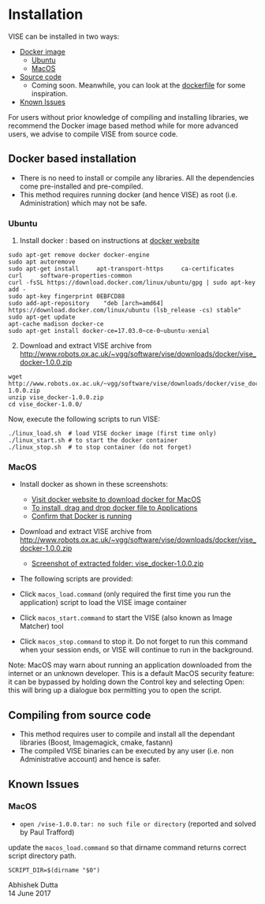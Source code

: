 # Installation
VISE can be installed in two ways:
 * [Docker image](#docker-based-installation)
   * [Ubuntu](#ubuntu)
   * [MacOS](#macos)
 * [Source code](#compiling-from-source-code)
   * Coming soon. Meanwhile, you can look at the [dockerfile](https://gitlab.com/vgg/vise/blob/master/dist/docker/Dockerfile) for some inspiration.
 * [Known Issues](#known-issues)

For users without prior knowledge of compiling and installing libraries, we recommend the Docker image based method while 
for more advanced users, we advise to compile VISE from source code.

## Docker based installation
   * There is no need to install or compile any libraries. All the dependencies come pre-installed and pre-compiled.
   * This method requires running docker (and hence VISE) as root (i.e. Administration) which may not be safe.

### Ubuntu
 1. Install docker : based on instructions at [docker website](https://docs.docker.com/engine/installation/linux/ubuntu/#install-using-the-repository)
```
sudo apt-get remove docker docker-engine
sudo apt autoremove
sudo apt-get install     apt-transport-https     ca-certificates     curl     software-properties-common
curl -fsSL https://download.docker.com/linux/ubuntu/gpg | sudo apt-key add -
sudo apt-key fingerprint 0EBFCD88
sudo add-apt-repository    "deb [arch=amd64] https://download.docker.com/linux/ubuntu (lsb_release -cs) stable"
sudo apt-get update
apt-cache madison docker-ce
sudo apt-get install docker-ce=17.03.0~ce-0~ubuntu-xenial
```

 2. Download and extract VISE archive from http://www.robots.ox.ac.uk/~vgg/software/vise/downloads/docker/vise_docker-1.0.0.zip
```
wget http://www.robots.ox.ac.uk/~vgg/software/vise/downloads/docker/vise_docker-1.0.0.zip
unzip vise_docker-1.0.0.zip
cd vise_docker-1.0.0/
```
Now, execute the following scripts to run VISE:
```
./linux_load.sh  # load VISE docker image (first time only)
./linux_start.sh # to start the docker container
./linux_stop.sh  # to stop container (do not forget)
```

### MacOS
 * Install docker as shown in these screenshots:
   * [Visit docker website to download docker for MacOS](docs/help/docker/img/docker_website_mac_download.png)
   * [To install, drag and drop docker file to Applications](docs/help/docker/img/docker_drop_to_applications.png)
   * [Confirm that Docker is running](docs/help/docker/img/docker_taskbar_status.png)

 * Download and extract VISE archive from http://www.robots.ox.ac.uk/~vgg/software/vise/downloads/docker/vise_docker-1.0.0.zip
   * [Screenshot of extracted folder: vise_docker-1.0.0.zip](docs/help/docker/img/extracted_vise_archive.png)

 * The following scripts are provided:
  * Click `macos_load.command` (only required the first time you run the application) script to load the VISE image container
  * Click `macos_start.command` to start the VISE (also known as Image Matcher) tool
  * Click `macos_stop.command` to stop it. Do not forget to run this command when your session ends, or VISE will continue to run in the background.
 
Note: MacOS may warn about running an application downloaded from the internet or an unknown developer. This is a default MacOS security feature: it can be bypassed by holding down the Control key and selecting Open: this will bring up a dialogue box permitting you to open the script. 

## Compiling from source code
 * This method requires user to compile and install all the dependant libraries (Boost, Imagemagick, cmake, fastann)
 * The compiled VISE binaries can be executed by any user (i.e. non Administrative account) and hence is safer.

## Known Issues
### MacOS
 * `open /vise-1.0.0.tar: no such file or directory` (reported and solved by Paul Trafford)

update the `macos_load.command` so that dirname command returns correct script directory path.
```
SCRIPT_DIR=$(dirname "$0") 
```


Abhishek Dutta  
14 June 2017
